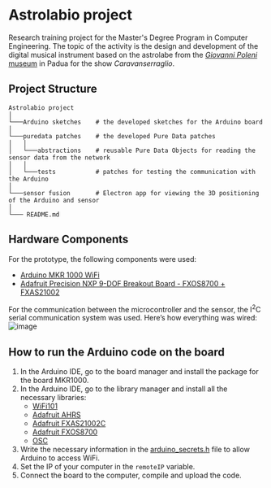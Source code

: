 # Astrolabio project
Research training project for the Master's Degree Program in Computer Engineering. The topic of the activity is the design and development of the digital musical instrument based on the astrolabe from the [_Giovanni Poleni_ museum](https://www.musei.unipd.it/it/fisica#) in Padua for the show _Caravanserraglio_.

## Project Structure
```
Astrolabio project
│   
└───Arduino sketches    # the developed sketches for the Arduino board
│  
└───puredata patches    # the developed Pure Data patches
│   │
│   └───abstractions    # reusable Pure Data Objects for reading the sensor data from the network
│   │
│   └───tests           # patches for testing the communication with the Arduino
│  
└───sensor fusion       # Electron app for viewing the 3D positioning of the Arduino and sensor
│
└─── README.md
```

## Hardware Components
For the prototype, the following components were used: 

- [Arduino MKR 1000 WiFi](https://docs.arduino.cc/hardware/mkr-1000-wifi/) 
- [Adafruit Precision NXP 9-DOF Breakout Board - FXOS8700 + FXAS21002](https://www.adafruit.com/product/3463)

For the communication between the microcontroller and the sensor, the I<sup>2</sup>C serial communication system was used. Here’s how everything was wired:
![image](https://cdn-learn.adafruit.com/assets/assets/000/040/748/large1024/sensors_NXP9DOFBREADBOARD.png?1491841114)

## How to run the Arduino code on the board
1. In the Arduino IDE, go to the board manager and install the package for the board MKR1000.
2. In the Arduino IDE, go to the library manager and install all the necessary libraries:
    - [WiFi101](https://docs.arduino.cc/libraries/wifi101/)
    - [Adafruit AHRS](https://github.com/adafruit/Adafruit_AHRS)
    - [Adafruit FXAS21002C](https://github.com/adafruit/Adafruit_FXAS21002C)
    - [Adafruit FXOS8700](https://github.com/adafruit/Adafruit_FXOS8700)
    - [OSC](https://github.com/CNMAT/OSC)
3. Write the necessary information in the [arduino_secrets.h](/arduino%20sketches/send_sensor_data_OSC/arduino_secrets.h) file to allow Arduino to access WiFi.
4. Set the IP of your computer in the `remoteIP` variable.
5. Connect the board to the computer, compile and upload the code.
